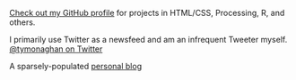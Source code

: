 [Check out my GitHub profile](http://www.github.com/tymonaghan) for projects in HTML/CSS, Processing, R, and others.

I primarily use Twitter as a newsfeed and am an infrequent Tweeter myself.
[@tymonaghan on Twitter](https://www.twitter.com/tymonaghan)

A sparsely-populated [personal blog](blog.tylermonaghan.com)
